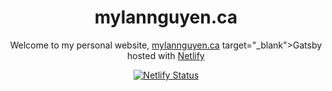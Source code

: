 <h1 align="center">
  mylannguyen.ca
</h1>
<p align="center">
  Welcome to my personal website, <a href="https://mylannguyen.ca" target="_blank">mylannguyen.ca</a> target="_blank">Gatsby</a> hosted with <a href="https://www.netlify.com/" target="_blank">Netlify</a>
</p>
<p align="center">
  <a href="https://app.netlify.com/sites/mylannguyen/deploys" target="_blank">
    <img src="https://api.netlify.com/api/v1/badges/1963b488-7b78-48c9-9e2d-6fb5e47ab3af/deploy-status" alt="Netlify Status" />
  </a>
</p>